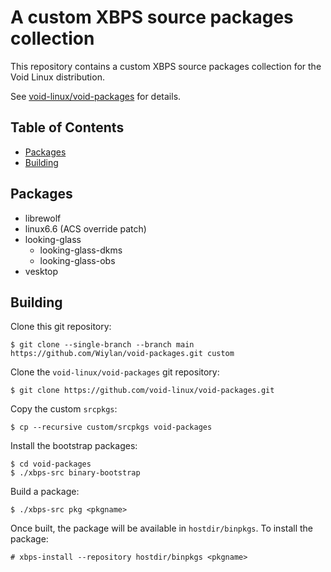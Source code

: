 # A custom XBPS source packages collection

This repository contains a custom XBPS source packages collection for the Void Linux distribution.

See [void-linux/void-packages](https://github.com/void-linux/void-packages) for details.

## Table of Contents

- [Packages](#packages)
- [Building](#building)

## Packages

- librewolf
- linux6.6 (ACS override patch)
- looking-glass
    - looking-glass-dkms
    - looking-glass-obs
- vesktop

## Building

Clone this git repository:

```
$ git clone --single-branch --branch main https://github.com/Wiylan/void-packages.git custom
```

Clone the `void-linux/void-packages` git repository:

```
$ git clone https://github.com/void-linux/void-packages.git
```

Copy the custom `srcpkgs`:

```
$ cp --recursive custom/srcpkgs void-packages
```

Install the bootstrap packages:

```
$ cd void-packages
$ ./xbps-src binary-bootstrap
```

Build a package:

```
$ ./xbps-src pkg <pkgname>
```

Once built, the package will be available in `hostdir/binpkgs`.
To install the package:

```
# xbps-install --repository hostdir/binpkgs <pkgname>
```

